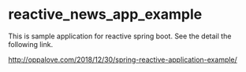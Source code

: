 # reactive_news_app_example

This is sample application for reactive spring boot.
See the detail the following link.

http://oppalove.com/2018/12/30/spring-reactive-application-example/
